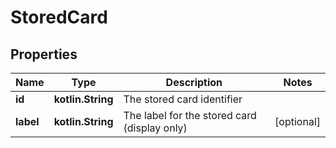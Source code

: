 
# StoredCard

## Properties
Name | Type | Description | Notes
------------ | ------------- | ------------- | -------------
**id** | **kotlin.String** | The stored card identifier | 
**label** | **kotlin.String** | The label for the stored card (display only) |  [optional]



